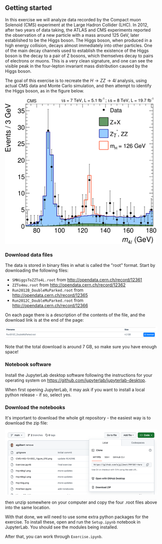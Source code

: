 ## Getting started

In this exercise we will analyze data recorded by the Compact muon Solenoid (CMS) experiment at the Large Hadron Collider (LHC).
In 2012, after two years of data taking, the ATLAS and CMS experiments reported the observation of a new particle with a mass around 125 GeV, later established to be the Higgs boson. The Higgs boson, when produced in a high energy collision, decays almost immediately into other particles. One of the main decay channels used to establish the existence of the Higgs boson is the decay to a pair of Z bosons, which themselves decay to pairs of electrons or muons. This is a very clean signature, and one can see the visible peak in the four-lepton invariant mass distribution caused by the Higgs boson.

The goal of this exercise is to recreate the $H\rightarrow ZZ \rightarrow 4l$ analysis, using actual CMS data and Monte Carlo simulation, and then attempt to identify the Higgs boson, as in the figure below.

<img src="CMS-HIG-13-002_Figure_010.png" width="500">

### Download data files

The data is stored in binary files in what is called the "root" format.
Start by downloading the following files:

 - `SMHiggsToZZTo4L.root` from http://opendata.cern.ch/record/12361
 - `ZZTo4mu.root` from http://opendata.cern.ch/record/12362
 - `Run2012B_DoubleMuParked.root` from http://opendata.cern.ch/record/12365
 - `Run2012C_DoubleMuParked.root` from http://opendata.cern.ch/record/12366

 On each page there is a description of the contents of the file, and the download link is at the end of the page:

 ![](DownloadLink.png)

Note that the total download is around 7 GB, so make sure you have enough space!

### Notebook software

Install the JupyterLab desktop software following the instructions for your operating system on https://github.com/jupyterlab/jupyterlab-desktop.

When first opening JupyterLab, it may ask if you want to install a local python release - if so, select yes.

### Download the notebooks

It's important to download the whole git repository - the easiest way is to download the zip file:

<img src="download.png">

then unzip somewhere on your computer and copy the four .root files above into the same location.

With that done, we will need to use some extra python packages for the exercise. To install these, open and run the `Setup.ipynb` notebook in JupyterLab. You should see the modules being installed.

After that, you can work through `Exercise.ipynb`.
